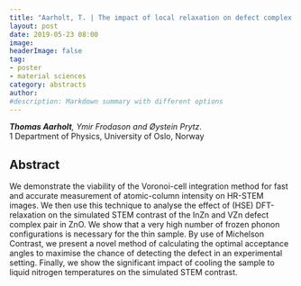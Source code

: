 ```yaml
---
title: "Aarholt, T. | The impact of local relaxation on defect complex scanning transmission electron microsopy contrast"
layout: post
date: 2019-05-23 08:00
image:
headerImage: false
tag:
- poster
- material sciences
category: abstracts
author:
#description: Markdown summary with different options
---
```


_**Thomas Aarholt**, Ymir Frodason and Øystein Prytz_.<br/>
1 Department of Physics, University of Oslo, Norway<br/>

## Abstract

We demonstrate the viability of the Voronoi-cell integration method for fast and accurate measurement of atomic-column intensity on HR-STEM images. We then use this technique to analyse the effect of (HSE) DFT-relaxation on the simulated STEM contrast of the InZn and VZn defect complex pair in ZnO. We show that a very high number of frozen phonon configurations is necessary for the thin sample. By use of Michelson Contrast, we present a novel method of calculating the optimal acceptance angles to maximise the chance of detecting the defect in an experimental setting. Finally, we show the significant impact of cooling the sample to liquid nitrogen temperatures on the simulated STEM contrast.<br/>
